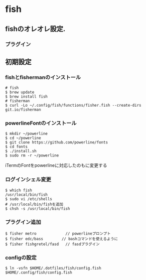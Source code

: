 # fish

## fishのオレオレ設定.

### プラグイン

## 初期設定

### fishとfishermanのインストール

```
# fish
$ brew update
$ brew install fish
# fisherman
$ curl -Lo ~/.config/fish/functions/fisher.fish --create-dirs git.io/fisherman
```

### powerlineFontのインストール

```
$ mkdir ~/powerline
$ cd ~/powerline
$ git clone https://github.com/powerline/fonts
$ cd fonts
$ ./install.sh
$ sudo rm -r ~/powerline
```

iTermのFontをpowerlineに対応したのもに変更する

### ログインシェル変更

```
$ which fish
/usr/local/bin/fish
$ sudo vi /etc/shells
# /usr/local/bin/fishを追加
$ chsh -s /usr/local/bin/fish
```

### プラグイン追加

```
$ fisher metro             // powerlineプロンプト 
$ fisher edc/bass　　　　　// bashコマンドを使えるように
$ fisher fishgretel/fasd   // fasdプラグイン
```
### configの設定

```
$ ln -vsfn $HOME/.dotfiles/fish/config.fish $HOME/.config/fish/config.fish
```


